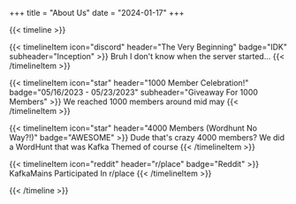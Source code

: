+++
title = "About Us"
date = "2024-01-17"
+++

{{< timeline >}}

{{< timelineItem icon="discord" header="The Very Beginning" badge="IDK" subheader="Inception" >}}
 Bruh I don't know when the server started...
{{< /timelineItem >}}


{{< timelineItem icon="star" header="1000 Member Celebration!" badge="05/16/2023 - 05/23/2023" subheader="Giveaway For 1000 Members" >}}
We reached 1000 members around mid may
{{< /timelineItem >}}

{{< timelineItem icon="star" header="4000 Members (Wordhunt No Way?!)" badge="AWESOME" >}}
Dude that's crazy 4000 members? We did a WordHunt that was Kafka Themed of course
{{< /timelineItem >}}

{{< timelineItem icon="reddit" header="r/place" badge="Reddit" >}}
KafkaMains Participated In r/place
{{< /timelineItem >}}


{{< /timeline >}}
